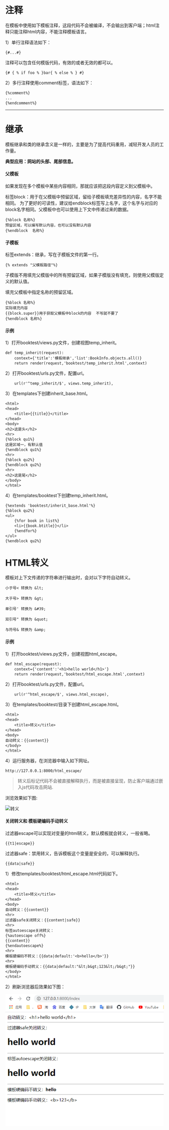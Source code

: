 # 注释

在模板中使用如下模板注释，这段代码不会被编译，不会输出到客户端；html注释只能注释html内容，不能注释模板语言。

1）单行注释语法如下：

```
{#...#}
```

注释可以包含任何模版代码，有效的或者无效的都可以。

```
{# { % if foo % }bar{ % else % } #}
```

2）多行注释使用comment标签，语法如下：

```
{%comment%}
...
{%endcomment%}
```

---

# 继承

模板继承和类的继承含义是一样的，主要是为了提高代码重用，减轻开发人员的工作量。

**典型应用：网站的头部、尾部信息。**

#### 父模板

如果发现在多个模板中某些内容相同，那就应该把这段内容定义到父模板中。

标签block：用于在父模板中预留区域，留给子模板填充差异性的内容，名字不能相同。 为了更好的可读性，建议给endblock标签写上名字，这个名字与对应的block名字相同。父模板中也可以使用上下文中传递过来的数据。

```
{%block 名称%}
预留区域，可以编写默认内容，也可以没有默认内容
{%endblock  名称%}
```

#### 子模板

标签extends：继承，写在子模板文件的第一行。

```
{% extends "父模板路径"%}
```

子模版不用填充父模版中的所有预留区域，如果子模版没有填充，则使用父模版定义的默认值。

填充父模板中指定名称的预留区域。

```
{%block 名称%}
实际填充内容
{{block.super}}用于获取父模板中block的内容  不写就不要了
{%endblock 名称%}
```

#### 示例

1）打开booktest/views.py文件，创建视图temp_inherit。

```
def temp_inherit(request):
    context={'title':'模板继承','list':BookInfo.objects.all()}
    return render(request,'booktest/temp_inherit.html',context)
```

2）打开booktest/urls.py文件，配置url。

```
    url(r'^temp_inherit/$', views.temp_inherit),
```

3）在templates下创建inherit_base.html。

```
<html>
<head>
    <title>{{title}}</title>
</head>
<body>
<h2>这是头</h2>
<hr>
{%block qu1%}
这是区域一，有默认值
{%endblock qu1%}
<hr>
{%block qu2%}
{%endblock qu2%}
<hr>
<h2>这是尾</h2>
</body>
</html>
```

4）在templates/booktest下创建temp_inherit.html。

```
{%extends 'booktest/inherit_base.html'%}
{%block qu2%}
<ul>
    {%for book in list%}
    <li>{{book.btitle}}</li>
    {%endfor%}
</ul>
{%endblock qu2%}
```

# HTML转义

模板对上下文传递的字符串进行输出时，会对以下字符自动转义。

```
小于号< 转换为 &lt;

大于号> 转换为 &gt;

单引号' 转换为 &#39;

双引号" 转换为 &quot;

与符号& 转换为 &amp;
```

#### 示例

1）打开booktest/views.py文件，创建视图html_escape。

```
def html_escape(request):
    context={'content':'<h1>hello world</h1>'}
    return render(request,'booktest/html_escape.html',context)
```

2）打开booktest/urls.py文件，配置url。

```
    url(r'^html_escape/$', views.html_escape),
```

3）在templates/booktest/目录下创建html_escape.html。

```
<html>
<head>
    <title>转义</title>
</head>
<body>
自动转义：{{content}}
</body>
</html>
```

4）运行服务器，在浏览器中输入如下网址。

```
http://127.0.0.1:8000/html_escape/
```

> 转义后标记代码不会被直接解释执行，而是被直接呈现，防止客户端通过嵌入js代码攻击网站.

浏览效果如下图:

![转义](F:\-myStudy\web\04Django\img\p4_1.png)

#### 关闭转义和 模板硬编码手动转义

过滤器escape可以实现对变量的html转义，默认模板就会转义，一般省略。

```
{{t1|escape}}
```

过滤器safe：禁用转义，告诉模板这个变量是安全的，可以解释执行。

```
{{data|safe}}
```

1）修改templates/booktest/html_escape.html代码如下。

```
<html>
<head>
    <title>转义</title>
</head>
<body>
自动转义：{{content}}
<hr>
过滤器safe关闭转义：{{content|safe}}
<hr>
标签autoescape关闭转义：
{%autoescape off%}
{{content}}
{%endautoescape%}
<hr>
模板硬编码不转义：{{data|default:'<b>hello</b>'}}
<hr>
模板硬编码手动转义：{{data|default:"&lt;b&gt;123&lt;/b&gt;"}}
</body>
</html>
```

2）刷新浏览器后效果如下图：

![转义](img/html转义.png)